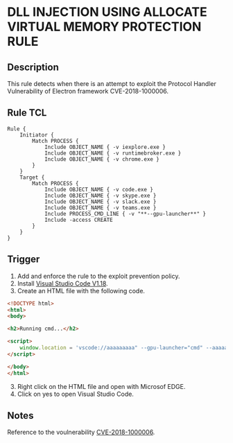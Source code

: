# DLL INJECTION USING ALLOCATE VIRTUAL MEMORY PROTECTION RULE 

## Description
This rule detects when there is an attempt to exploit the Protocol Handler Vulnerability of Electron framework CVE-2018-1000006.

## Rule TCL
```
Rule {
    Initiator {
        Match PROCESS {
            Include OBJECT_NAME { -v iexplore.exe }
            Include OBJECT_NAME { -v runtimebroker.exe }
            Include OBJECT_NAME { -v chrome.exe }
        }
    }
    Target {
        Match PROCESS {
            Include OBJECT_NAME { -v code.exe }
            Include OBJECT_NAME { -v skype.exe }
            Include OBJECT_NAME { -v slack.exe }
            Include OBJECT_NAME { -v teams.exe }
            Include PROCESS_CMD_LINE { -v "**--gpu-launcher**" }
            Include -access CREATE
        }
    }
}
```

## Trigger
1. Add and enforce the rule to the exploit prevention policy.
2. Install [Visual Studio Code V1.18](https://code.visualstudio.com/updates/v1_18).
3. Create an HTML file with the following code.
```html
<!DOCTYPE html>
<html>
<body>

<h2>Running cmd...</h2>

<script>
    window.location = 'vscode://aaaaaaaaa" --gpu-launcher="cmd" --aaaaa='
</script>

</body>
</html>
```
3. Right click on the HTML file and open with Microsof EDGE.
2. Click on yes to open Visual Studio Code.

## Notes
Reference to the voulnerability [CVE-2018-1000006](https://cve.mitre.org/cgi-bin/cvename.cgi?name=CVE-2018-1000006).
